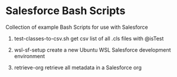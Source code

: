 # Salesforce Bash Scripts

Collection of example Bash Scripts for use with Salesforce

1. test-classes-to-csv.sh
get csv list of all .cls files with @isTest

2. wsl-sf-setup
create a new Ubuntu WSL Salesforce development environment

3. retrieve-org
retrieve all metadata in a Salesforce org